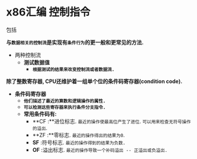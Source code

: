 # x86汇编 控制指令

包括  

**与`数据相关的控制流`是实现有`条件行为`的更一般和更常见的方法.**

* 两种控制流
  * **测试数据值**
    * **`根据测试的结果来改变控制流或者数据流.`**

**除了整数寄存器, CPU还维护着一组单个位的条件码寄存器\(condition code\).**

* **条件码寄存器** 
  * **`他们描述了最近的算数和逻辑操作的属性.`**
  * **`可以检测这些寄存器来执行条件分支指令.`**
  * **常用条件码有:**
    * **CF  :**进位标志.   `最近的操作使最高位产生了进位`. `可以用来检查无符号操作的溢出`.
    * **ZF  :**零标志.       `最近的操作得出的结果为0`.
    * **SF**  :符号标志.   `最近的操作得到的结果为负数.`
    * **OF** :溢出标志.    `最近的操作导致一个补码溢出 -- 正溢出或负溢出.`

```ruby



```


